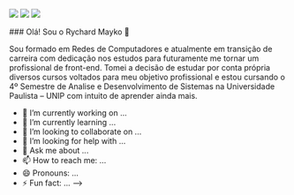 

<div> 
  
  <a href="https://instagram.com/rychardmayko" target="_blank"><img src="https://img.shields.io/badge/-Instagram-%23E4405F?style=for-the-badge&logo=instagram&logoColor=white" target="_blank"></a>
  <a href = "mailto:educador.rychard@gmail.com"><img src="https://img.shields.io/badge/-Gmail-%23333?style=for-the-badge&logo=gmail&logoColor=white" target="_blank"></a>
  <a href="https://www.linkedin.com/in/rychardmayko" target="_blank"><img src="https://img.shields.io/badge/-LinkedIn-%230077B5?style=for-the-badge&logo=linkedin&logoColor=white" target="_blank"></a> 
  
</div>
### Olá! Sou o Rychard Mayko 👋

Sou formado em Redes de Computadores e atualmente em transição de carreira com dedicação nos estudos para futuramente me tornar um profissional de front-end. Tomei a decisão de estudar por conta própria diversos cursos voltados para meu objetivo profissional e estou cursando o 4º Semestre de Analise e Desenvolvimento de Sistemas na Universidade Paulista – UNIP com intuito de aprender ainda mais.

- 🔭 I’m currently working on ...
- 🌱 I’m currently learning ...
- 👯 I’m looking to collaborate on ...
- 🤔 I’m looking for help with ...
- 💬 Ask me about ...
- 📫 How to reach me: ...
- 😄 Pronouns: ...
- ⚡ Fun fact: ...
-->
